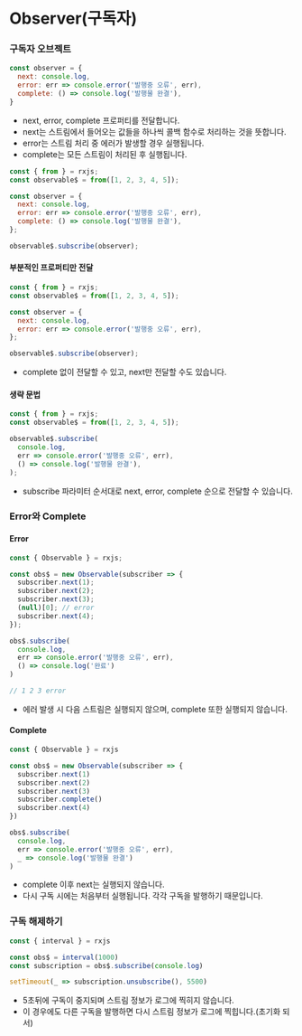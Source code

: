 # Observer(구독자)

### 구독자 오브젝트

```javascript
const observer = {
  next: console.log,
  error: err => console.error('발행중 오류', err),
  complete: () => console.log('발행물 완결'),
}
```

- next, error, complete 프로퍼티를 전달합니다.
- next는 스트림에서 들어오는 값들을 하나씩 콜백 함수로 처리하는 것을 뜻합니다.
- error는 스트림 처리 중 에러가 발생할 경우 실행됩니다.
- complete는 모든 스트림이 처리된 후 실행됩니다.

```javascript
const { from } = rxjs;
const observable$ = from([1, 2, 3, 4, 5]);

const observer = {
  next: console.log,
  error: err => console.error('발행중 오류', err),
  complete: () => console.log('발행물 완결'),
};

observable$.subscribe(observer);
```

#### 부분적인 프로퍼티만 전달

```javascript
const { from } = rxjs;
const observable$ = from([1, 2, 3, 4, 5]);

const observer = {
  next: console.log,
  error: err => console.error('발행중 오류', err),
};

observable$.subscribe(observer);
```

- complete 없이 전달할 수 있고, next만 전달할 수도 있습니다.

#### 생략 문법

```javascript
const { from } = rxjs;
const observable$ = from([1, 2, 3, 4, 5]);

observable$.subscribe(
  console.log,
  err => console.error('발행중 오류', err),
  () => console.log('발행물 완결'),
);
```

- subscribe 파라미터 순서대로 next, error, complete 순으로 전달할 수 있습니다.

### Error와 Complete

#### Error
```javascript
const { Observable } = rxjs;

const obs$ = new Observable(subscriber => {
  subscriber.next(1);
  subscriber.next(2);
  subscriber.next(3);
  (null)[0]; // error
  subscriber.next(4);
});

obs$.subscribe(
  console.log,
  err => console.error('발행중 오류', err),
  () => console.log('완료')
)

// 1 2 3 error
```
- 에러 발생 시 다음 스트림은 실행되지 않으며, complete 또한 실행되지 않습니다.

#### Complete
```javascript
const { Observable } = rxjs

const obs$ = new Observable(subscriber => {
  subscriber.next(1)
  subscriber.next(2)
  subscriber.next(3)
  subscriber.complete()
  subscriber.next(4)
})

obs$.subscribe(
  console.log,
  err => console.error('발행중 오류', err),
  _ => console.log('발행물 완결')
)
```
- complete 이후 next는 실행되지 않습니다.
- 다시 구독 시에는 처음부터 실행됩니다. 각각 구독을 발행하기 때문입니다.

### 구독 해제하기
```javascript
const { interval } = rxjs

const obs$ = interval(1000)
const subscription = obs$.subscribe(console.log)

setTimeout(_ => subscription.unsubscribe(), 5500)
```
- 5초뒤에 구독이 중지되며 스트림 정보가 로그에 찍히지 않습니다.
- 이 경우에도 다른 구독을 발행하면 다시 스트림 정보가 로그에 찍힙니다.(초기화 되서)